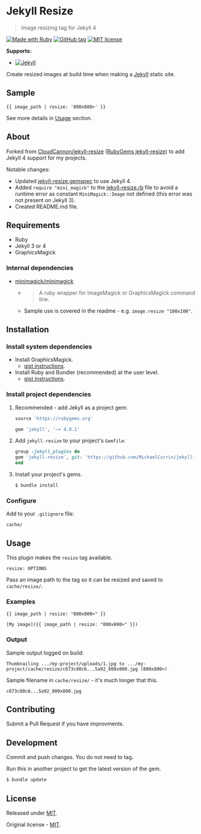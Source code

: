 # Jekyll Resize
> Image resizing tag for Jekyll 4

[![Made with Ruby](https://img.shields.io/badge/Made_with-Ruby-blue.svg)](https://ruby-lang.org)
[![GitHub tag](https://img.shields.io/github/tag/MichaelCurrin/jekyll-resize)](https://github.com/MichaelCurrin/jekyll-resize/tags/)
[![MIT license](https://img.shields.io/badge/License-MIT-blue.svg)](https://github.com/MichaelCurrin/jekyll-resize/blob/master/LICENSE)

**Supports:**

- [![Jekyll](https://img.shields.io/badge/jekyll-3.3+,_4.x-blue.svg)](https://jekyllrb.com)


Create resized images at build time when making a [Jekyll](https://jekyllrb.com) static site.


## Sample

```liquid
{{ image_path | resize: '800x800>' }}
```

See more details in [Usage](#usage) section.


## About

Forked from [CloudCannon/jekyll-resize](https://github.com/CloudCannon/jekyll-resize) ([RubyGems jekyll-resize](https://rubygems.org/gems/jekyll-resize)) to add Jekyll 4 support for my projects.

Notable changes:

- Updated [jekyll-resize.gemspec](/jekyll-resize.gemspec) to use Jekyll 4.
- Added `require "mini_magick"` to the [jekyll-resize.rb](/lib/jekyll-resize.rb) file to avoid a runtime error as constant `MiniMagick::Image` not defined (this error was not present on Jekyll 3).
- Created README.md file.


## Requirements

- Ruby
- Jekyll 3 or 4
- GraphicsMagick

### Internal dependencies

- [minimagick/minimagick](https://github.com/minimagick/minimagick)
    - > A ruby wrapper for ImageMagick or GraphicsMagick command line.
    - Sample use is covered in the readme - e.g. `image.resize "100x100"`.


## Installation

### Install system dependencies

- Install GraphicsMagick.
    - [gist instructions](https://gist.github.com/MichaelCurrin/32b88b2c70c59832c922bcf03bdc08c3).
- Install Ruby and Bundler (recommended) at the user level.
    - [gist instructions](https://gist.github.com/MichaelCurrin/3af38fca4e2903cdedfb8402c18b2936).

### Install project dependencies

1. Recommended - add Jekyll as a project gem:
    ```ruby
    source 'https://rubygems.org'

    gem 'jekyll', '~> 4.0.1'
    ```
1. Add `jekyll-resize` to your project's `Gemfile`:
    ```ruby
    group :jekyll_plugins do
    gem 'jekyll-resize', git: 'https://github.com/MichaelCurrin/jekyll-resize'
    end
    ```
1. Install your project's gems.
    ```sh
    $ bundle install
    ```

### Configure

Add to your `.gitignore` file:

```
cache/
```


## Usage

This plugin makes the `resize` tag available.

```
resize: OPTIONS
```

Pass an image path to the tag so it can be resized and saved to `cache/resize/`.

### Examples

```liquid
{{ image_path | resize: "800x800>" }}
```

```liquid
[My image]({{ image_path | resize: "800x800>" }})
```

### Output

Sample output logged on build:

```
Thumbnailing .../my-project/uploads/1.jpg to .../my-project/cache/resize/c673c80c6...5a92_800x800.jpg (800x800>)
```

Sample filename in `cache/resize/` - it's much longer that this.

```
c673c80c6...5a92_800x800.jpg
```


## Contributing

Submit a Pull Request if you have improvments.


## Development

Commit and push changes. You do not need to tag.

Run this in another project to get the latest version of the gem.

```sh
$ bundle update
```


## License

Released under [MIT](/LICENSE).

Original license - [MIT](/LICENSE-source).
